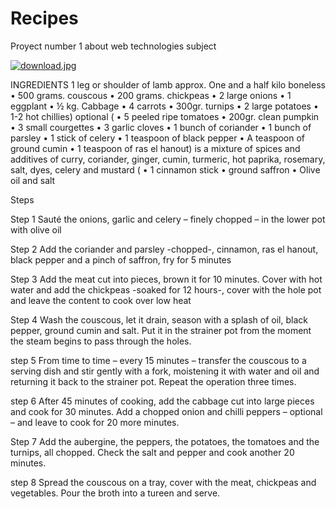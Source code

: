 # Recipes
Proyect number 1 about web technologies subject

[![download.jpg](https://i.postimg.cc/P5YR7jHZ/download.jpg)](https://postimg.cc/QFNmBvHx)

INGREDIENTS
1 leg or shoulder of lamb approx. One and a half kilo boneless
• 500 grams. couscous
• 200 grams. chickpeas
• 2 large onions
• 1 eggplant
• ½ kg. Cabbage
• 4 carrots
• 300gr. turnips
• 2 large potatoes
• 1-2 hot chillies) optional (
• 5 peeled ripe tomatoes
• 200gr. clean pumpkin
• 3 small courgettes
• 3 garlic cloves
• 1 bunch of coriander
• 1 bunch of parsley
• 1 stick of celery
• 1 teaspoon of black pepper
• A teaspoon of ground cumin
• 1 teaspoon of ras el hanout) is a mixture of spices and additives of curry, coriander, ginger, cumin, turmeric, hot paprika, rosemary, salt, dyes, celery and mustard (
• 1 cinnamon stick
• ground saffron
• Olive oil and salt


Steps

Step 1
Sauté the onions, garlic and celery – finely chopped – in the lower pot with olive oil

Step 2
Add the coriander and parsley -chopped-, cinnamon, ras el hanout, black pepper and a pinch of saffron, fry for 5 minutes

Step 3
Add the meat cut into pieces, brown it for 10 minutes. Cover with hot water and add the chickpeas -soaked for 12 hours-, cover with the hole pot and leave the content to cook over low heat

Step 4
Wash the couscous, let it drain, season with a splash of oil, black pepper, ground cumin and salt. Put it in the strainer pot from the moment the steam begins to pass through the holes.

step 5
From time to time – every 15 minutes – transfer the couscous to a serving dish and stir gently with a fork, moistening it with water and oil and returning it back to the strainer pot. Repeat the operation three times.

step 6
After 45 minutes of cooking, add the cabbage cut into large pieces and cook for 30 minutes. Add a chopped onion and chilli peppers – optional – and leave to cook for 20 more minutes.

Step 7
Add the aubergine, the peppers, the potatoes, the tomatoes and the turnips, all chopped. Check the salt and pepper and cook another 20 minutes.

step 8
Spread the couscous on a tray, cover with the meat, chickpeas and vegetables. Pour the broth into a tureen and serve.
